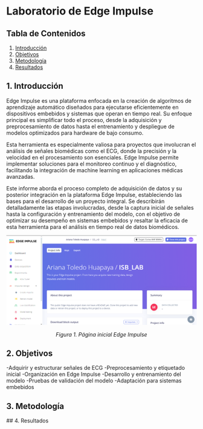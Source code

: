 # Laboratorio de Edge Impulse 

## Tabla de Contenidos

1. [Introducción](#1-introducción)
2. [Objetivos](#2-objetivos)
3. [Metodología](#3-metodología)
4. [Resultados](#4-resultados)


## 1. Introducción

Edge Impulse es una plataforma enfocada en la creación de algoritmos de aprendizaje automático diseñados para ejecutarse eficientemente en dispositivos embebidos y sistemas que operan en tiempo real. Su enfoque principal es simplificar todo el proceso, desde la adquisición y preprocesamiento de datos hasta el entrenamiento y despliegue de modelos optimizados para hardware de bajo consumo.

Esta herramienta es especialmente valiosa para proyectos que involucran el análisis de señales biomédicas como el ECG, donde la precisión y la velocidad en el procesamiento son esenciales. Edge Impulse permite implementar soluciones para el monitoreo continuo y el diagnóstico, facilitando la integración de machine learning en aplicaciones médicas avanzadas.

Este informe aborda el proceso completo de adquisición de datos y su posterior integración en la plataforma Edge Impulse, estableciendo las bases para el desarrollo de un proyecto integral. Se describirán detalladamente las etapas involucradas, desde la captura inicial de señales hasta la configuración y entrenamiento del modelo, con el objetivo de optimizar su desempeño en sistemas embebidos y resaltar la eficacia de esta herramienta para el análisis en tiempo real de datos biomédicos.

<div align="center">
    <img src="Imagen/intro.png"><p>

  *Figura 1. Página inicial Edge Impulse*
  </p>
</div>

## 2. Objetivos
-Adquirir y estructurar señales de ECG
-Preprocesamiento y etiquetado inicial
-Organización en Edge Impulse
-Desarrollo y entrenamiento del modelo
-Pruebas de validación del modelo
-Adaptación para sistemas embebidos

## 3. Metodología


## 4. Resultados
